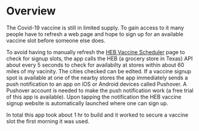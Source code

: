 # Overview

The Covid-19 vaccine is still in limited supply. To gain access to it many people have to refresh a web page and hope to sign up for an available vaccine slot before someone else does.

To avoid having to manually refresh the [HEB Vaccine Scheduler](https://vaccine.heb.com/scheduler) page to check for signup slots, the app calls the HEB (a grocery store in Texas) API about every 5 seconds to check for availabilty at stores within about 60 miles of my vacinity. The cities checked can be edited. If a vaccine signup spot is available at one of the nearby stores the app immediately sends a push notification to an app on iOS or Android devices called Pushover. A Pushover account is needed to make the push notification work (a free trial of this app is available). Upon tapping the notification the HEB vaccine signup website is automatically launched where one can sign up.

In total this app took about 1 hr to build and it worked to secure a vaccine slot the first morning it was used.
